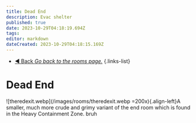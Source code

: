 ```yaml
---
title: Dead End 
description: Evac shelter
published: true
date: 2023-10-29T04:18:19.694Z
tags: 
editor: markdown
dateCreated: 2023-10-29T04:18:15.169Z
---
```


- [:arrow_backward: Back *Go back to the rooms page.*](/en/game/rooms#zones)
{.links-list}
# Dead End
![theredexit.webp](/images/rooms/theredexit.webp =200x){.align-left}A smaller, much more crude and grimy variant of the end room which is found in the Heavy Containment Zone. bruh